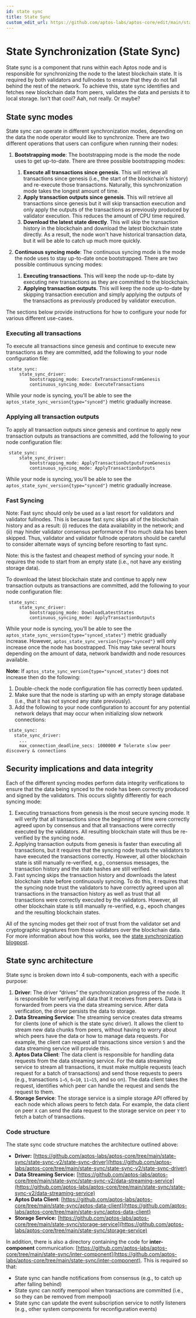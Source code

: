 ```yaml
---
id: state sync
title: State Sync
custom_edit_url: https://github.com/aptos-labs/aptos-core/edit/main/state-sync/README.md
---
```


# State Synchronization (State Sync)

State sync is a component that runs within each Aptos node and is responsible
for synchronizing the node to the latest blockchain state. It is required by
both validators and fullnodes to ensure that they do not fall behind the rest
of the network. To achieve this, state sync identifies and fetches new
blockchain data from peers, validates the data and persists it to local
storage. Isn't that cool? Aah, not really. Or maybe?

## State sync modes

State sync can operate in different synchronization modes, depending on the
data the node operator would like to synchronize. There are two different
operations that users can configure when running their nodes:
1. **Bootstrapping mode**: The bootstrapping mode is the mode the node uses to 
get up-to-date. There are three possible bootstrapping modes:
   1. **Execute all transactions since genesis**. This will retrieve all
   transactions since genesis (i.e., the start of the blockchain's history) and
   re-execute those transactions. Naturally, this synchronization mode takes
   the longest amount of time.
   2. **Apply transaction outputs since genesis**. This will retrieve all
   transactions since genesis but it will skip transaction execution and only
   apply the outputs of the transactions as previously produced by validator
   execution. This reduces the amount of CPU time required.
   3. **Download the latest state directly**. This will skip the transaction
   history in the blockchain and download the latest blockchain state directly.
   As a result, the node won't have historical transaction data, but it will
   be able to catch up much more quickly.

2. **Continuous syncing mode**: The continuous syncing mode is the mode the
node uses to stay up-to-date once bootstrapped. There are two possible
continuous syncing modes:
   1. **Executing transactions**. This will keep the node up-to-date by
   executing new transactions as they are committed to the blockchain.
   2. **Applying transaction outputs**. This will keep the node up-to-date by
   skipping transaction execution and simply applying the outputs of the
   transactions as previously produced by validator execution.

The sections below provide instructions for how to configure your node for
various different use-cases.

### Executing all transactions

To execute all transactions since genesis and continue to execute new
transactions as they are committed, add the following to your node
configuration file:

```
 state_sync:
     state_sync_driver:
         bootstrapping_mode: ExecuteTransactionsFromGenesis
         continuous_syncing_mode: ExecuteTransactions
```

While your node is syncing, you'll be able to see the
`aptos_state_sync_version{type="synced"}` metric gradually increase.

### Applying all transaction outputs

To apply all transaction outputs since genesis and continue to apply new
transaction outputs as transactions are committed, add the following to your
node configuration file:

```
 state_sync:
     state_sync_driver:
         bootstrapping_mode: ApplyTransactionOutputsFromGenesis
         continuous_syncing_mode: ApplyTransactionOutputs
```

While your node is syncing, you'll be able to see the
`aptos_state_sync_version{type="synced"}` metric gradually increase.

### Fast Syncing
Note: Fast sync should only be used as a last resort for validators and
validator fullnodes. This is because fast sync skips all of the blockchain
history and as a result: (i) reduces the data availability in the network;
and (ii) may hinder validator consensus performance if too much data has
been skipped. Thus, validator and validator fullnode operators should be
careful to consider alternate ways of syncing before resorting to fast sync.

Note: this is the fastest and cheapest method of syncing your node. It
requires the node to start from an empty state (i.e., not have any existing
storage data).

To download the latest blockchain state and continue to apply new
transaction outputs as transactions are committed, add the following to your
node configuration file:

```
 state_sync:
     state_sync_driver:
         bootstrapping_mode: DownloadLatestStates
         continuous_syncing_mode: ApplyTransactionOutputs
```

While your node is syncing, you'll be able to see the
`aptos_state_sync_version{type="synced_states"}` metric gradually increase.
However, `aptos_state_sync_version{type="synced"}` will only increase once
the node has boostrapped. This may take several hours depending on the 
amount of data, network bandwidth and node resources available.

**Note:** If `aptos_state_sync_version{type="synced_states"}` does not
increase then do the following:
1. Double-check the node configuration file has correctly been updated.
2. Make sure that the node is starting up with an empty storage database
   (i.e., that it has not synced any state previously).
3. Add the following to your node configuration to account for any potential
   network delays that may occur when initializing slow network connections:

```
 state_sync:
   state_sync_driver:
     ...
     max_connection_deadline_secs: 1000000 # Tolerate slow peer discovery & connections
```

## Security implications and data integrity
Each of the different syncing modes perform data integrity verifications to
ensure that the data being synced to the node has been correctly produced
and signed by the validators. This occurs slightly differently for
each syncing mode:
1. Executing transactions from genesis is the most secure syncing mode. It will
   verify that all transactions since the beginning of time were correctly agreed
   upon by consensus and that all transactions were correctly executed by the
   validators. All resulting blockchain state will thus be re-verified by the
   syncing node.
2. Applying transaction outputs from genesis is faster than executing all
   transactions, but it requires that the syncing node trusts the validators to
   have executed the transactions correctly. However, all other
   blockchain state is still manually re-verified, e.g., consensus messages,
   the transaction history and the state hashes are still verified.
3. Fast syncing skips the transaction history and downloads the latest
   blockchain state before continuously syncing. To do this, it requires that the
   syncing node trust the validators to have correctly agreed upon all
   transactions in the transaction history as well as trust that all transactions
   were correctly executed by the validators. However, all other blockchain state
   is still manually re-verified, e.g., epoch changes and the resulting blockchain states.

All of the syncing modes get their root of trust from the validator set
and cryptographic signatures from those validators over the blockchain data.
For more information about how this works, see the [state synchronization blogpost](https://medium.com/aptoslabs/the-evolution-of-state-sync-the-path-to-100k-transactions-per-second-with-sub-second-latency-at-52e25a2c6f10).


## State sync architecture

State sync is broken down into 4 sub-components, each with a specific purpose:

1. **Driver**: The driver “drives” the synchronization progress of the node.
It is responsible for verifying all data that it receives from peers. Data
is forwarded from peers via the data streaming service. After data
verification, the driver persists the data to storage.
2. **Data Streaming Service**: The streaming service creates data streams for
clients (one of which is the state sync driver). It allows the client to stream
new data chunks from peers, without having to worry about which peers have the
data or how to manage data requests. For example, the client can request all
transactions since version `5` and the data streaming service will provide
this.
3. **Aptos Data Client**: The data client is responsible for handling data
requests from the data streaming service. For the data streaming service to
stream all transactions, it must make multiple requests (each request for a
batch of transactions) and send those requests to peers (e.g., transactions
`1→5`, `6→10`, `11→15`, and so on). The data client takes the request,
identifies which peer can handle the request and sends the request to them.
4. **Storage Service**: The storage service is a simple storage API offered by
each node which allows peers to fetch data. For example, the data client on
peer `X` can send the data request to the storage service on peer `Y` to fetch
a batch of transactions.

### Code structure

The state sync code structure matches the architecture outlined above:
- **Driver:** [https://github.com/aptos-labs/aptos-core/tree/main/state-sync/state-sync-v2/state-sync-driver](https://github.com/aptos-labs/aptos-core/tree/main/state-sync/state-sync-v2/state-sync-driver)
- **Data Streaming Service:** [https://github.com/aptos-labs/aptos-core/tree/main/state-sync/state-sync-v2/data-streaming-service](https://github.com/aptos-labs/aptos-core/tree/main/state-sync/state-sync-v2/data-streaming-service)
- **Aptos Data Client**: [https://github.com/aptos-labs/aptos-core/tree/main/state-sync/aptos-data-client](https://github.com/aptos-labs/aptos-core/tree/main/state-sync/aptos-data-client)
- **Storage Service:** [https://github.com/aptos-labs/aptos-core/tree/main/state-sync/storage-service](https://github.com/aptos-labs/aptos-core/tree/main/state-sync/storage-service)

In addition, there is also a directory containing the code for
**inter-component** communication: [https://github.com/aptos-labs/aptos-core/tree/main/state-sync/inter-component](https://github.com/aptos-labs/aptos-core/tree/main/state-sync/inter-component).
This is required so that:
   - State sync can handle notifications from consensus (e.g., to catch up after falling behind)
   - State sync can notify mempool when transactions are committed (i.e., so they can be removed from mempool)
   - State sync can update the event subscription service to notify listeners (e.g., other system components for reconfiguration events)

